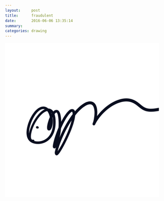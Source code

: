 ```yaml
---
layout:     post
title:      fraudulent
date:       2016-06-06 13:35:14
summary:    
categories: drawing
---
```

![fraudulent](/images/diary/fraudulent.png "me")
